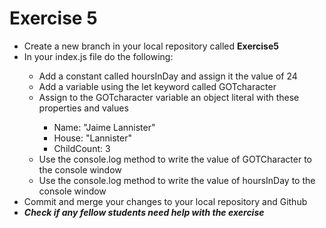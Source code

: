# Exercise 5
<ul>
    <li>Create a new branch in your local repository called <strong>Exercise5</strong></li>
    <li>In your index.js file do the following:</li>
    <ul>
        <li>Add a constant called hoursInDay and assign it the value of 24</li>
        <li>Add a variable using the let keyword called GOTcharacter</li>
        <li>Assign to the GOTcharacter variable an object literal with these properties and values</li>
        <ul>
            <li>Name: "Jaime Lannister"</li>
            <li>House: "Lannister"</li>
            <li>ChildCount: 3</li>
        </ul>
        <li>Use the console.log method to write the value of GOTCharacter to the console window</li>
        <li>Use the console.log method to write the value of hoursInDay to the console window</li>
    </ul>
    <li>Commit and merge your changes to your local repository and Github</li>
    <li><em><strong>Check if any fellow students need help with the exercise</strong></em></li>
</ul>